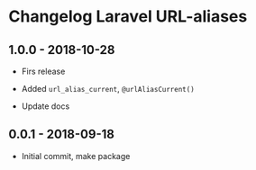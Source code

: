 # Changelog Laravel URL-aliases

## 1.0.0 - 2018-10-28

- Firs release

- Added `url_alias_current`, `@urlAliasCurrent()`

- Update docs


## 0.0.1 - 2018-09-18

- Initial commit, make package
